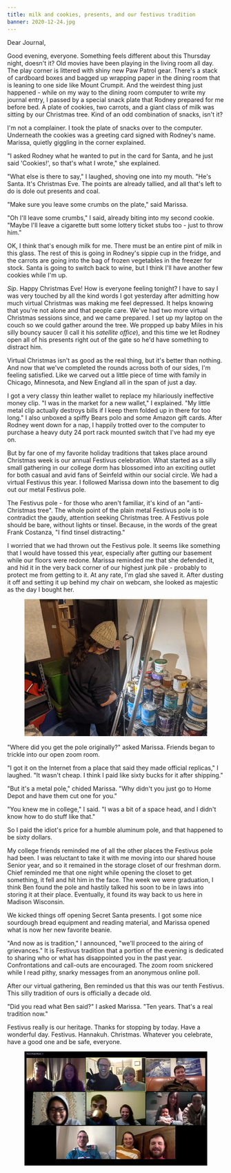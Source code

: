 ```yaml
---
title: milk and cookies, presents, and our festivus tradition
banner: 2020-12-24.jpg
---
```


Dear Journal,

Good evening, everyone.  Something feels different about this Thursday
night, doesn't it?  Old movies have been playing in the living room
all day.  The play corner is littered with shiny new Paw Patrol gear.
There's a stack of cardboard boxes and bagged up wrapping paper in the
dining room that is leaning to one side like Mount Crumpit.  And the
weirdest thing just happened - while on my way to the dining room
computer to write my journal entry, I passed by a special snack plate
that Rodney prepared for me before bed.  A plate of cookies, two
carrots, and a giant class of milk was sitting by our Christmas tree.
Kind of an odd combination of snacks, isn't it?

I'm not a complainer.  I took the plate of snacks over to the
computer.  Underneath the cookies was a greeting card signed with
Rodney's name.  Marissa, quietly giggling in the corner explained.

"I asked Rodney what he wanted to put in the card for Santa, and he
just said 'Cookies!', so that's what I wrote," she explained.

"What else is there to say," I laughed, shoving one into my mouth.
"He's Santa.  It's Christmas Eve.  The points are already tallied, and
all that's left to do is dole out presents and coal.

"Make sure you leave some crumbs on the plate," said Marissa.

"Oh I'll leave some crumbs," I said, already biting into my second
cookie.  "Maybe I'll leave a cigarette butt some lottery ticket stubs
too - just to throw him."

OK, I think that's enough milk for me.  There must be an entire pint
of milk in this glass.  The rest of this is going in Rodney's sippie
cup in the fridge, and the carrots are going into the bag of frozen
vegetables in the freezer for stock.  Santa is going to switch back to
wine, but I think I'll have another few cookies while I'm up.

_Sip_.  Happy Christmas Eve!  How is everyone feeling tonight?  I have
to say I was very touched by all the kind words I got yesterday after
admitting how much virtual Christmas was making me feel depressed.  It
helps knowing that you're not alone and that people care.  We've had
two more virtual Christmas sessions since, and we came prepared.  I
set up my laptop on the couch so we could gather around the tree.  We
propped up baby Miles in his silly bouncy saucer (I call it his
_satellite office_), and this time we let Rodney open all of his
presents right out of the gate so he'd have something to distract him.

Virtual Christmas isn't as good as the real thing, but it's better
than nothing.  And now that we've completed the rounds across both of
our sides, I'm feeling satisfied.  Like we carved out a little piece
of time with family in Chicago, Minnesota, and New England all in the
span of just a day.

I got a very classy thin leather wallet to replace my hilariously
ineffective money clip.  "I was in the market for a new wallet," I
explained.  "My little metal clip actually destroys bills if I keep
them folded up in there for too long."  I also unboxed a spiffy Bears
polo and some Amazon gift cards.  After Rodney went down for a nap, I
happily trotted over to the computer to purchase a heavy duty 24 port
rack mounted switch that I've had my eye on.

But by far one of my favorite holiday traditions that takes place
around Christmas week is our annual Festivus celebration.  What
started as a silly small gathering in our college dorm has blossomed
into an exciting outlet for both casual and avid fans of Seinfeld
within our social circle.  We had a virtual Festivus this year.  I
followed Marissa down into the basement to dig out our metal Festivus
pole.

The Festivus pole - for those who aren't familiar, it's kind of an
"anti-Christmas tree".  The whole point of the plain metal Festivus
pole is to contradict the gaudy, attention seeking Christmas tree.  A
Festivus pole should be bare, without lights or tinsel.  Because, in
the words of the great Frank Costanza, "I find tinsel distracting."

I worried that we had thrown out the Festivus pole.  It seems like
something that I would have tossed this year, especially after gutting
our basement while our floors were redone.  Marissa reminded me that
she defended it, and hid it in the very back corner of our highest
junk pile - probably to protect me from getting to it.  At any rate,
I'm glad she saved it.  After dusting it off and setting it up behind
my chair on webcam, she looked as majestic as the day I bought her.

<figure>
<a href="/images/2020-12-24-festivus-pole.jpg">
<img alt="2020 12 24 festivus pole" src="/images/2020-12-24-festivus-pole.jpg"/>
</a>
</figure>

"Where did you get the pole originally?" asked Marissa.  Friends began
to trickle into our open zoom room.

"I got it on the Internet from a place that said they made official
replicas," I laughed.  "It wasn't cheap.  I think I paid like sixty
bucks for it after shipping."

"But it's a metal pole," chided Marissa.  "Why didn't you just go to
Home Depot and have them cut one for you."

"You knew me in college," I said.  "I was a bit of a space head, and I
didn't know how to do stuff like that."

So I paid the idiot's price for a humble aluminum pole, and that
happened to be sixty dollars.

My college friends reminded me of all the other places the Festivus
pole had been.  I was reluctant to take it with me moving into our
shared house Senior year, and so it remained in the storage closet of
our freshman dorm.  Chief reminded me that one night while opening the
closet to get something, it fell and hit him in the face.  The week we
were graduation, I think Ben found the pole and hastily talked his
soon to be in laws into storing it at their place.  Eventually, it
found its way back to us here in Madison Wisconsin.

We kicked things off opening Secret Santa presents.  I got some nice
sourdough bread equipment and reading material, and Marissa opened
what is now her new favorite beanie.

"And now as is tradition," I announced, "we'll proceed to the airing
of grievances."  It is Festivus tradition that a portion of the
evening is dedicated to sharing who or what has disappointed you in
the past year.  Confrontations and call-outs are encouraged.  The zoom
room snickered while I read pithy, snarky messages from an anonymous
online poll.

After our virtual gathering, Ben reminded us that this was our tenth
Festivus.  This silly tradition of ours is officially a decade old.

"Did you read what Ben said?" I asked Marissa.  "Ten years.  That's a
real tradition now."

Festivus really is our heritage.  Thanks for stopping by today.  Have
a wonderful day.  Festivus.  Hannakuh.  Christmas.  Whatever you
celebrate, have a good one and be safe, everyone.

<figure>
<a href="/images/2020-12-24-festivus-party.jpg">
<img alt="2020 12 24 festivus party" src="/images/2020-12-24-festivus-party.jpg"/>
</a>
</figure>
